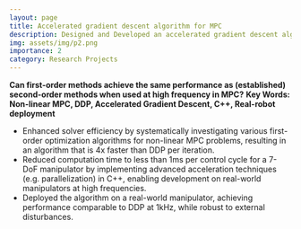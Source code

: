 ```yaml
---
layout: page
title: Accelerated gradient descent algorithm for MPC
description: Designed and Developed an accelerated gradient descent algorithm for real-time, high-frequency Nonlinear Model Predictive Control, achieving performance comparable to Differential Dynamic Programming (DDP) at 1 kHz. (LBR paper accpeted by UR 2024)
img: assets/img/p2.png
importance: 2
category: Research Projects
---
```


**Can first-order methods achieve the same performance as (established) second-order methods when used at high frequency in MPC?**
**Key Words: Non-linear MPC, DDP, Accelerated Gradient Descent, C++, Real-robot deployment**

- Enhanced solver efficiency by systematically investigating various first-order optimization algorithms for non-linear MPC problems, resulting in an algorithm that is 4x faster than DDP per iteration.
- Reduced computation time to less than 1ms per control cycle for a 7-DoF manipulator by implementing advanced acceleration techniques (e.g. parallelization) in C++, enabling development on real-world manipulators at high frequencies.
- Deployed the algorithm on a real-world manipulator, achieving performance comparable to DDP at 1kHz, while robust to external disturbances.
